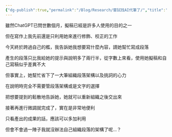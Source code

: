 ```yaml
---
{"dg-publish":true,"permalink":"/Blog/Research/嘗試找AI代筆了/","title":"嘗試找AI代筆了","tags":["blog","ai","chatgpt","writing"],"created":"2023-04-25","updated":"2023-04-25"}
---
```



雖然ChatGPT已問世數個月，擬稿已經是許多人使用的目的之一

但在寫作上我先前還是只利用她來進行修飾、校正的工作

今天終於跨過自己的檻，我告訴她我想要寫什麼內容，請她幫忙寫成段落

產生的段落只比我給她的提示與說明多了兩行半，從字數上來看，使用她擬稿和自己寫稿似乎差異不大

但事實上，她幫忙省下了一大筆組織段落架構以及挑詞的心力

在說明時完全不需要管段落架構或是文字的選擇

把想要提到的鬆散地告訴她，她就可以重新組織之後交出來

接著再進行微調就完成了，實在是非常地便利

只看產出的成果的話，應該可以多加利用

但會不會過一陣子我就沒辦法自己組織段落的架構了呢…？